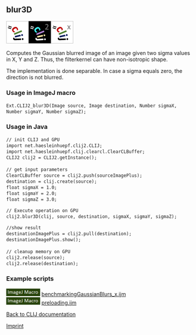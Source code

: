 ## blur3D
<img src="images/mini_clij1_logo.png"/><img src="images/mini_clij2_logo.png"/><img src="images/mini_clijx_logo.png"/>

Computes the Gaussian blurred image of an image given two sigma values in X, Y and Z. Thus, the filterkernel can have non-isotropic shape.

The implementation is done separable. In case a sigma equals zero, the direction is not blurred.

### Usage in ImageJ macro
```
Ext.CLIJ2_blur3D(Image source, Image destination, Number sigmaX, Number sigmaY, Number sigmaZ);
```


### Usage in Java
```
// init CLIJ and GPU
import net.haesleinhuepf.clij2.CLIJ;
import net.haesleinhuepf.clij.clearcl.ClearCLBuffer;
CLIJ2 clij2 = CLIJ2.getInstance();

// get input parameters
ClearCLBuffer source = clij2.push(sourceImagePlus);
destination = clij.create(source);
float sigmaX = 1.0;
float sigmaY = 2.0;
float sigmaZ = 3.0;
```

```
// Execute operation on GPU
clij2.blur3D(clij, source, destination, sigmaX, sigmaY, sigmaZ);
```

```
//show result
destinationImagePlus = clij2.pull(destination);
destinationImagePlus.show();

// cleanup memory on GPU
clij2.release(source);
clij2.release(destination);
```




### Example scripts
<a href="https://github.com/clij/clij2-docs/blob/master/src/main/macro/"><img src="images/language_macro.png" height="20"/></a> [benchmarkingGaussianBlurs_x.ijm](https://github.com/clij/clij2-docs/blob/master/src/main/macro/benchmarkingGaussianBlurs_x.ijm)  
<a href="https://github.com/clij/clij2-docs/blob/master/src/main/macro/"><img src="images/language_macro.png" height="20"/></a> [preloading.ijm](https://github.com/clij/clij2-docs/blob/master/src/main/macro/preloading.ijm)  


[Back to CLIJ documentation](https://clij.github.io/)

[Imprint](https://clij.github.io/imprint)
